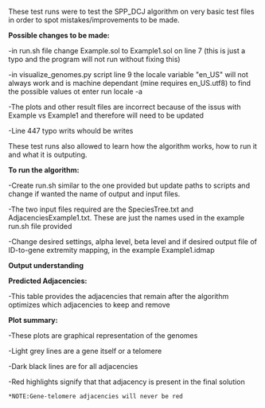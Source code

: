These test runs were to test the SPP_DCJ algorithm on very basic test files in order to spot mistakes/improvements to be made.

**Possible changes to be made:**

-in run.sh file change Example.sol to Example1.sol on line 7 (this is just a typo and the program will not run without fixing this)

-in visualize_genomes.py script line 9 the locale variable "en_US" will not always work and is machine dependant (mine requires en_US.utf8) to find the possible values ot enter run locale -a 

-The plots and other result files are incorrect because of the issus with Example vs Example1 and therefore will need to be updated

-Line 447 typo writs whould be writes


These test runs also allowed to learn how the algorithm works, how to run it and what it is outputing.


**To run the algorithm:**

-Create run.sh similar to the one provided but update paths to scripts and change if wanted the name of output and input files.

-The two input files required are the SpeciesTree.txt and AdjacenciesExample1.txt. These are just the names used in the example run.sh file provided

-Change desired settings, alpha level, beta level and if desired output file of ID-to-gene extremity mapping, in the example Example1.idmap


**Output understanding**

**Predicted Adjacencies:**

-This table provides the adjacencies that remain after the algorithm optimizes which adjacencies to keep and remove


**Plot summary:**

-These plots are graphical representation of the genomes

-Light grey lines are a gene itself or a telomere

-Dark black lines are for all adjacencies

-Red highlights signify that that adjacency is present in the final solution

    *NOTE:Gene-telomere adjacencies will never be red
